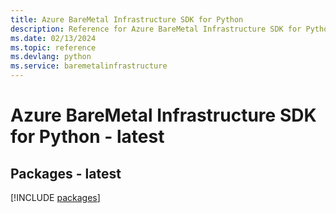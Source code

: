 ```yaml
---
title: Azure BareMetal Infrastructure SDK for Python
description: Reference for Azure BareMetal Infrastructure SDK for Python
ms.date: 02/13/2024
ms.topic: reference
ms.devlang: python
ms.service: baremetalinfrastructure
---
```

# Azure BareMetal Infrastructure SDK for Python - latest
## Packages - latest
[!INCLUDE [packages](baremetal-infrastructure-index.md)]